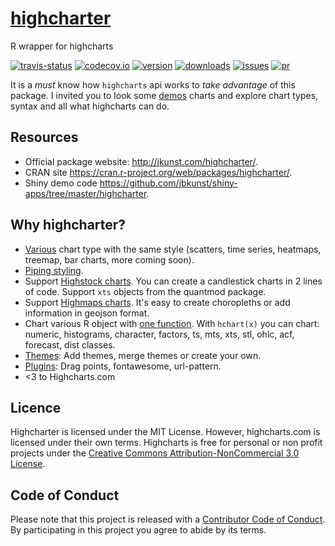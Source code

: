 # [highcharter](http://jkunst.com/highcharter/)

R wrapper for highcharts

[![travis-status](https://api.travis-ci.org/jbkunst/highcharter.svg)](https://travis-ci.org/jbkunst/highcharter)
[![codecov.io](https://codecov.io/github/jbkunst/highcharter/coverage.svg?branch=master)](https://codecov.io/github/jbkunst/highcharter?branch=master)
[![version](http://www.r-pkg.org/badges/version/highcharter)](http://www.r-pkg.org/pkg/highcharter)
[![downloads](http://cranlogs.r-pkg.org/badges/highcharter)](http://www.r-pkg.org/pkg/highcharter)
[![issues](http://issuestats.com/github/jbkunst/highcharter/badge/issue?style=flat)](http://issuestats.com/github/jbkunst/highcharter)
[![pr](http://issuestats.com/github/jbkunst/highcharter/badge/pr?style=flat)](http://issuestats.com/github/jbkunst/highcharter)

It is a *must* know how `highcharts` api works to *take advantage* of this package. I invited you to look some [demos](http://www.highcharts.com/demo) charts and explore chart types, syntax and all what highcharts can do.

## Resources

- Official package website: http://jkunst.com/highcharter/.
- CRAN site https://cran.r-project.org/web/packages/highcharter/.
- Shiny demo code https://github.com/jbkunst/shiny-apps/tree/master/highcharter.

## Why highcharter?

- [Various](http://jkunst.com/highcharter/) chart type with the same style (scatters, time series, heatmaps, treemap, bar charts, more coming soon).
- [Piping styling](http://jkunst.com/highcharter/).
- Support [Highstock charts](http://jkunst.com/highcharter/highstock.html). You can create a candlestick charts in 2 lines of code. Support `xts` objects from the quantmod package.
- Support [Highmaps charts](http://jkunst.com/highcharter/highmaps.html). It's easy to create choropleths or add information in geojson format.
- Chart various R object with [one function](http://jkunst.com/highcharter/hchart.html). With `hchart(x)` you can chart: numeric, histograms, character, factors, ts, mts, xts, stl, ohlc, acf, forecast, dist classes.
- [Themes](http://jkunst.com/highcharter/themes.html): Add themes, merge themes or create your own.
- [Plugins](http://jkunst.com/highcharter/plugins.html): Drag points, fontawesome, url-pattern.
- <3 to Highcharts.com

## Licence 

Highcharter is licensed under the MIT License. However, highcharts.com is licensed under 
their own terms. Highcharts is free for personal or non profit projects under the 
[Creative Commons Attribution-NonCommercial 3.0 License](http://creativecommons.org/licenses/by-nc/3.0/).

## Code of Conduct

Please note that this project is released with a [Contributor Code of Conduct](CONDUCT.md). By participating in this project you agree to abide by its terms.

